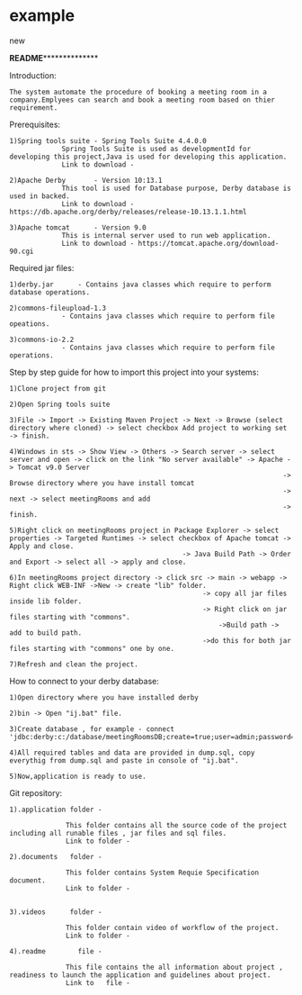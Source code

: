 # example
new

**************************************************************************README****************************************************************************************

Introduction:

	The system automate the procedure of booking a meeting room in a company.Emplyees can search and book a meeting room based on thier requirement.

Prerequisites:
	
	1)Spring tools suite - Spring Tools Suite 4.4.0.0
			     Spring Tools Suite is used as developmentId for developing this project,Java is used for developing this application.
			     Link to download -

	2)Apache Derby       - Version 10:13.1 
			     This tool is used for Database purpose, Derby database is used in backed.
			     Link to download - https://db.apache.org/derby/releases/release-10.13.1.1.html

	3)Apache tomcat	     - Version 9.0
			     This is internal server used to run web application.
			     Link to download - https://tomcat.apache.org/download-90.cgi


Required jar files:
	
	1)derby.jar	     - Contains java classes which require to perform database operations.

	2)commons-fileupload-1.3
			     - Contains java classes which require to perform file opeations.

	3)commons-io-2.2
			     - Contains java classes which require to perform file operations.


Step by step guide for how to import this project into your systems:
	
	1)Clone project from git

	2)Open Spring tools suite

	3)File -> Import -> Existing Maven Project -> Next -> Browse (select directory where cloned) -> select checkbox Add project to working set -> finish.

	4)Windows in sts -> Show View -> Others -> Search server -> select server and open -> click on the link "No server available" -> Apache -> Tomcat v9.0 Server
																		-> Browse directory where you have install tomcat
																		-> next -> select meetingRooms and add
																		-> finish.

	5)Right click on meetingRooms project in Package Explorer -> select properties -> Targeted Runtimes -> select checkbox of Apache tomcat -> Apply and close. 
										       -> Java Build Path -> Order and Export -> select all -> apply and close.  

	6)In meetingRooms project directory -> click src -> main -> webapp -> Right click WEB-INF ->New -> create "lib" folder.
													-> copy all jar files inside lib folder.
													-> Right click on jar files starting with "commons".
														->Build path -> add to build path.
													->do this for both jar files starting with "commons" one by one.

	7)Refresh and clean the project.


How to connect to your derby database:

	1)Open directory where you have installed derby

	2)bin -> Open "ij.bat" file.

	3)Create database , for example - connect 'jdbc:derby:c:/database/meetingRoomsDB;create=true;user=admin;password=admin';

	4)All required tables and data are provided in dump.sql, copy everythig from dump.sql and paste in console of "ij.bat".

	5)Now,application is ready to use.


Git repository:

	1).application folder -
			      
			      This folder contains all the source code of the project including all runable files , jar files and sql files.
			      Link to folder -

	2).documents   folder -
			      
			      This folder contains System Requie Specification document.
			      Link to folder -
	
	
	3).videos      folder -
				
			      This folder contain video of workflow of the project.
			      Link to folder -

	4).readme        file -

			      This file contains the all information about project , readiness to launch the application and guidelines about project.
			      Link to   file -  
 		
	
		
